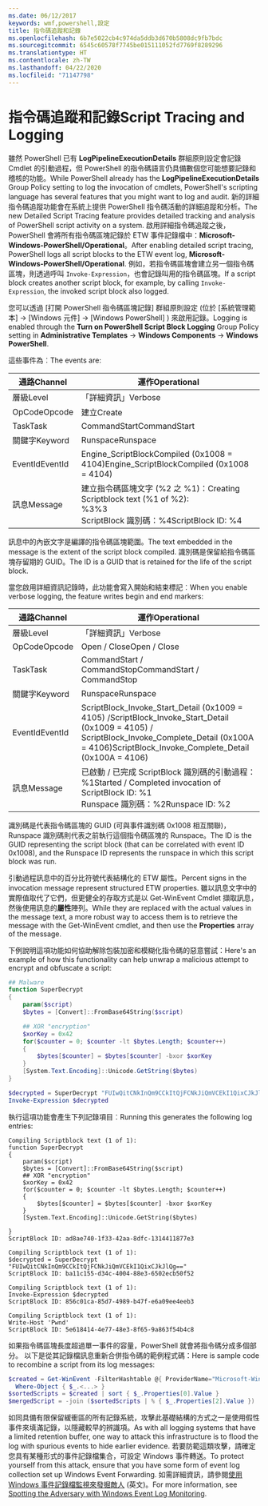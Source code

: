 ```yaml
---
ms.date: 06/12/2017
keywords: wmf,powershell,設定
title: 指令碼追蹤和記錄
ms.openlocfilehash: 6b7e5022cb4c974da5ddb3d670b5808dc9fb7bdc
ms.sourcegitcommit: 6545c60578f7745be015111052fd7769f8289296
ms.translationtype: HT
ms.contentlocale: zh-TW
ms.lasthandoff: 04/22/2020
ms.locfileid: "71147798"
---
```

# <a name="script-tracing-and-logging"></a><span data-ttu-id="6ff1c-103">指令碼追蹤和記錄</span><span class="sxs-lookup"><span data-stu-id="6ff1c-103">Script Tracing and Logging</span></span>

<span data-ttu-id="6ff1c-104">雖然 PowerShell 已有 **LogPipelineExecutionDetails** 群組原則設定會記錄 Cmdlet 的引動過程，但 PowerShell 的指令碼語言仍具備數個您可能想要記錄和稽核的功能。</span><span class="sxs-lookup"><span data-stu-id="6ff1c-104">While PowerShell already has the **LogPipelineExecutionDetails** Group Policy setting to log the invocation of cmdlets, PowerShell's scripting language has several features that you might want to log and audit.</span></span> <span data-ttu-id="6ff1c-105">新的詳細指令碼追蹤功能會在系統上提供 PowerShell 指令碼活動的詳細追蹤和分析。</span><span class="sxs-lookup"><span data-stu-id="6ff1c-105">The new Detailed Script Tracing feature provides detailed tracking and analysis of PowerShell script activity on a system.</span></span> <span data-ttu-id="6ff1c-106">啟用詳細指令碼追蹤之後，PowerShell 會將所有指令碼區塊記錄於 ETW 事件記錄檔中：**Microsoft-Windows-PowerShell/Operational**。</span><span class="sxs-lookup"><span data-stu-id="6ff1c-106">After enabling detailed script tracing, PowerShell logs all script blocks to the ETW event log, **Microsoft-Windows-PowerShell/Operational**.</span></span> <span data-ttu-id="6ff1c-107">例如，若指令碼區塊會建立另一個指令碼區塊，則透過呼叫 `Invoke-Expression`，也會記錄叫用的指令碼區塊。</span><span class="sxs-lookup"><span data-stu-id="6ff1c-107">If a script block creates another script block, for example, by calling `Invoke-Expression`, the invoked script block also logged.</span></span>

<span data-ttu-id="6ff1c-108">您可以透過 [打開 PowerShell 指令碼區塊記錄]  群組原則設定 (位於 [系統管理範本]   -> [Windows 元件]   ->  [Windows PowerShell]  ) 來啟用記錄。</span><span class="sxs-lookup"><span data-stu-id="6ff1c-108">Logging is enabled through the **Turn on PowerShell Script Block Logging** Group Policy setting in **Administrative Templates** -> **Windows Components** -> **Windows PowerShell**.</span></span>

<span data-ttu-id="6ff1c-109">這些事件為︰</span><span class="sxs-lookup"><span data-stu-id="6ff1c-109">The events are:</span></span>

| <span data-ttu-id="6ff1c-110">通路</span><span class="sxs-lookup"><span data-stu-id="6ff1c-110">Channel</span></span> |                               <span data-ttu-id="6ff1c-111">運作</span><span class="sxs-lookup"><span data-stu-id="6ff1c-111">Operational</span></span>                               |
| ------- | ----------------------------------------------------------------------- |
| <span data-ttu-id="6ff1c-112">層級</span><span class="sxs-lookup"><span data-stu-id="6ff1c-112">Level</span></span>   | <span data-ttu-id="6ff1c-113">「詳細資訊」</span><span class="sxs-lookup"><span data-stu-id="6ff1c-113">Verbose</span></span>                                                                 |
| <span data-ttu-id="6ff1c-114">OpCode</span><span class="sxs-lookup"><span data-stu-id="6ff1c-114">Opcode</span></span>  | <span data-ttu-id="6ff1c-115">建立</span><span class="sxs-lookup"><span data-stu-id="6ff1c-115">Create</span></span>                                                                  |
| <span data-ttu-id="6ff1c-116">Task</span><span class="sxs-lookup"><span data-stu-id="6ff1c-116">Task</span></span>    | <span data-ttu-id="6ff1c-117">CommandStart</span><span class="sxs-lookup"><span data-stu-id="6ff1c-117">CommandStart</span></span>                                                            |
| <span data-ttu-id="6ff1c-118">關鍵字</span><span class="sxs-lookup"><span data-stu-id="6ff1c-118">Keyword</span></span> | <span data-ttu-id="6ff1c-119">Runspace</span><span class="sxs-lookup"><span data-stu-id="6ff1c-119">Runspace</span></span>                                                                |
| <span data-ttu-id="6ff1c-120">EventId</span><span class="sxs-lookup"><span data-stu-id="6ff1c-120">EventId</span></span> | <span data-ttu-id="6ff1c-121">Engine_ScriptBlockCompiled (0x1008 = 4104)</span><span class="sxs-lookup"><span data-stu-id="6ff1c-121">Engine_ScriptBlockCompiled (0x1008 = 4104)</span></span>                              |
| <span data-ttu-id="6ff1c-122">訊息</span><span class="sxs-lookup"><span data-stu-id="6ff1c-122">Message</span></span> | <span data-ttu-id="6ff1c-123">建立指令碼區塊文字 (%2 之 %1)：</span><span class="sxs-lookup"><span data-stu-id="6ff1c-123">Creating Scriptblock text (%1 of %2):</span></span> </br> <span data-ttu-id="6ff1c-124">%3</span><span class="sxs-lookup"><span data-stu-id="6ff1c-124">%3</span></span> </br> <span data-ttu-id="6ff1c-125">ScriptBlock 識別碼：%4</span><span class="sxs-lookup"><span data-stu-id="6ff1c-125">ScriptBlock ID: %4</span></span> |


<span data-ttu-id="6ff1c-126">訊息中的內嵌文字是編譯的指令碼區塊範圍。</span><span class="sxs-lookup"><span data-stu-id="6ff1c-126">The text embedded in the message is the extent of the script block compiled.</span></span> <span data-ttu-id="6ff1c-127">識別碼是保留給指令碼區塊存留期的 GUID。</span><span class="sxs-lookup"><span data-stu-id="6ff1c-127">The ID is a GUID that is retained for the life of the script block.</span></span>

<span data-ttu-id="6ff1c-128">當您啟用詳細資訊記錄時，此功能會寫入開始和結束標記︰</span><span class="sxs-lookup"><span data-stu-id="6ff1c-128">When you enable verbose logging, the feature writes begin and end markers:</span></span>

| <span data-ttu-id="6ff1c-129">通路</span><span class="sxs-lookup"><span data-stu-id="6ff1c-129">Channel</span></span> |                                 <span data-ttu-id="6ff1c-130">運作</span><span class="sxs-lookup"><span data-stu-id="6ff1c-130">Operational</span></span>                                |
| ------- | -------------------------------------------------------------------------- |
| <span data-ttu-id="6ff1c-131">層級</span><span class="sxs-lookup"><span data-stu-id="6ff1c-131">Level</span></span>   | <span data-ttu-id="6ff1c-132">「詳細資訊」</span><span class="sxs-lookup"><span data-stu-id="6ff1c-132">Verbose</span></span>                                                                    |
| <span data-ttu-id="6ff1c-133">OpCode</span><span class="sxs-lookup"><span data-stu-id="6ff1c-133">Opcode</span></span>  | <span data-ttu-id="6ff1c-134">Open / Close</span><span class="sxs-lookup"><span data-stu-id="6ff1c-134">Open / Close</span></span>                                                               |
| <span data-ttu-id="6ff1c-135">Task</span><span class="sxs-lookup"><span data-stu-id="6ff1c-135">Task</span></span>    | <span data-ttu-id="6ff1c-136">CommandStart / CommandStop</span><span class="sxs-lookup"><span data-stu-id="6ff1c-136">CommandStart / CommandStop</span></span>                                                 |
| <span data-ttu-id="6ff1c-137">關鍵字</span><span class="sxs-lookup"><span data-stu-id="6ff1c-137">Keyword</span></span> | <span data-ttu-id="6ff1c-138">Runspace</span><span class="sxs-lookup"><span data-stu-id="6ff1c-138">Runspace</span></span>                                                                   |
| <span data-ttu-id="6ff1c-139">EventId</span><span class="sxs-lookup"><span data-stu-id="6ff1c-139">EventId</span></span> | <span data-ttu-id="6ff1c-140">ScriptBlock\_Invoke\_Start\_Detail (0x1009 = 4105) /</span><span class="sxs-lookup"><span data-stu-id="6ff1c-140">ScriptBlock\_Invoke\_Start\_Detail (0x1009 = 4105) /</span></span> </br> <span data-ttu-id="6ff1c-141">ScriptBlock\_Invoke\_Complete\_Detail (0x100A = 4106)</span><span class="sxs-lookup"><span data-stu-id="6ff1c-141">ScriptBlock\_Invoke\_Complete\_Detail (0x100A = 4106)</span></span> |
| <span data-ttu-id="6ff1c-142">訊息</span><span class="sxs-lookup"><span data-stu-id="6ff1c-142">Message</span></span> | <span data-ttu-id="6ff1c-143">已啟動 / 已完成 ScriptBlock 識別碼的引動過程：%1</span><span class="sxs-lookup"><span data-stu-id="6ff1c-143">Started / Completed invocation of ScriptBlock ID: %1</span></span> </br> <span data-ttu-id="6ff1c-144">Runspace 識別碼：%2</span><span class="sxs-lookup"><span data-stu-id="6ff1c-144">Runspace ID: %2</span></span> |

<span data-ttu-id="6ff1c-145">識別碼是代表指令碼區塊的 GUID (可與事件識別碼 0x1008 相互關聯)，Runspace 識別碼則代表之前執行這個指令碼區塊的 Runspace。</span><span class="sxs-lookup"><span data-stu-id="6ff1c-145">The ID is the GUID representing the script block (that can be correlated with event ID 0x1008), and the Runspace ID represents the runspace in which this script block was run.</span></span>

<span data-ttu-id="6ff1c-146">引動過程訊息中的百分比符號代表結構化的 ETW 屬性。</span><span class="sxs-lookup"><span data-stu-id="6ff1c-146">Percent signs in the invocation message represent structured ETW properties.</span></span> <span data-ttu-id="6ff1c-147">雖以訊息文字中的實際值取代了它們，但更健全的存取方式是以 Get-WinEvent Cmdlet 擷取訊息，然後使用訊息的**屬性**陣列。</span><span class="sxs-lookup"><span data-stu-id="6ff1c-147">While they are replaced with the actual values in the message text, a more robust way to access them is to retrieve the message with the Get-WinEvent cmdlet, and then use the **Properties** array of the message.</span></span>

<span data-ttu-id="6ff1c-148">下例說明這項功能如何協助解除包裝加密和模糊化指令碼的惡意嘗試：</span><span class="sxs-lookup"><span data-stu-id="6ff1c-148">Here's an example of how this functionality can help unwrap a malicious attempt to encrypt and obfuscate a script:</span></span>

```powershell
## Malware
function SuperDecrypt
{
    param($script)
    $bytes = [Convert]::FromBase64String($script)

    ## XOR "encryption"
    $xorKey = 0x42
    for($counter = 0; $counter -lt $bytes.Length; $counter++)
    {
        $bytes[$counter] = $bytes[$counter] -bxor $xorKey
    }
    [System.Text.Encoding]::Unicode.GetString($bytes)
}

$decrypted = SuperDecrypt "FUIwQitCNkInQm9CCkItQjFCNkJiQmVCEkI1QixCJkJlQg=="
Invoke-Expression $decrypted
```

<span data-ttu-id="6ff1c-149">執行這項功能會產生下列記錄項目︰</span><span class="sxs-lookup"><span data-stu-id="6ff1c-149">Running this generates the following log entries:</span></span>

```Output
Compiling Scriptblock text (1 of 1):
function SuperDecrypt
{
    param($script)
    $bytes = [Convert]::FromBase64String($script)
    ## XOR "encryption"
    $xorKey = 0x42
    for($counter = 0; $counter -lt $bytes.Length; $counter++)
    {
        $bytes[$counter] = $bytes[$counter] -bxor $xorKey
    }
    [System.Text.Encoding]::Unicode.GetString($bytes)

}
ScriptBlock ID: ad8ae740-1f33-42aa-8dfc-1314411877e3

Compiling Scriptblock text (1 of 1):
$decrypted = SuperDecrypt "FUIwQitCNkInQm9CCkItQjFCNkJiQmVCEkI1QixCJkJlQg=="
ScriptBlock ID: ba11c155-d34c-4004-88e3-6502ecb50f52

Compiling Scriptblock text (1 of 1):
Invoke-Expression $decrypted
ScriptBlock ID: 856c01ca-85d7-4989-b47f-e6a09ee4eeb3

Compiling Scriptblock text (1 of 1):
Write-Host 'Pwnd'
ScriptBlock ID: 5e618414-4e77-48e3-8f65-9a863f54b4c8
```

如果指令碼區塊長度超過單一事件的容量，PowerShell 就會將指令碼分成多個部分。 <span data-ttu-id="6ff1c-151">以下是從其記錄檔訊息重新合併指令碼的範例程式碼：</span><span class="sxs-lookup"><span data-stu-id="6ff1c-151">Here is sample code to recombine a script from its log messages:</span></span>

```powershell
$created = Get-WinEvent -FilterHashtable @{ ProviderName="Microsoft-Windows-PowerShell"; Id = 4104 } |
  Where-Object { $_.<...> }
$sortedScripts = $created | sort { $_.Properties[0].Value }
$mergedScript = -join ($sortedScripts | % { $_.Properties[2].Value })
```

<span data-ttu-id="6ff1c-152">如同具備有限保留緩衝區的所有記錄系統，攻擊此基礎結構的方式之一是使用假性事件來填滿記錄，以隱藏較早的辨識項。</span><span class="sxs-lookup"><span data-stu-id="6ff1c-152">As with all logging systems that have a limited retention buffer, one way to attack this infrastructure is to flood the log with spurious events to hide earlier evidence.</span></span> <span data-ttu-id="6ff1c-153">若要防範這類攻擊，請確定您具有某種形式的事件記錄檔集合，可設定 Windows 事件轉送。</span><span class="sxs-lookup"><span data-stu-id="6ff1c-153">To protect yourself from this attack, ensure that you have some form of event log collection set up Windows Event Forwarding.</span></span> <span data-ttu-id="6ff1c-154">如需詳細資訊，請參閱[使用 Windows 事件記錄檔監視來發掘敵人](https://apps.nsa.gov/iaarchive/library/reports/spotting-the-adversary-with-windows-event-log-monitoring.cfm) \(英文\)。</span><span class="sxs-lookup"><span data-stu-id="6ff1c-154">For more information, see [Spotting the Adversary with Windows Event Log Monitoring](https://apps.nsa.gov/iaarchive/library/reports/spotting-the-adversary-with-windows-event-log-monitoring.cfm).</span></span>